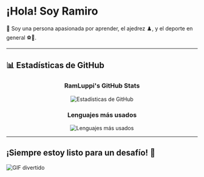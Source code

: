 # ¡Hola! Soy Ramiro

👋 Soy una persona apasionada por aprender, el ajedrez ♟️, y el deporte en general ⚽🏀.

---

## 📊 Estadísticas de GitHub

<div align="center">

### RamLuppi's GitHub Stats
![Estadísticas de GitHub](https://github-readme-stats.vercel.app/api?username=RamLuppi&show_icons=true&theme=radical&hide_border=true&include_all_commits=true)

### Lenguajes más usados
![Lenguajes más usados](https://github-readme-stats.vercel.app/api/top-langs/?username=RamLuppi&layout=compact&theme=radical&hide_border=true)

</div>

---

## ¡Siempre estoy listo para un desafío! 🚀
![GIF divertido](https://media.tenor.com/9AhA9h8JP6oAAAAM/cat-chess.gif)

